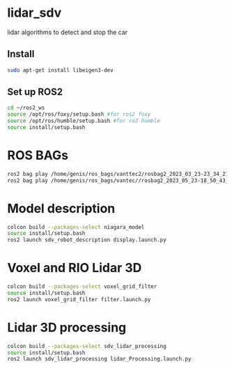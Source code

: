 # lidar_sdv
 lidar algorithms to detect and stop the car 
 

## Install
```bash
sudo apt-get install libeigen3-dev
```

 ## Set up ROS2
```bash
cd ~/ros2_ws
source /opt/ros/foxy/setup.bash #for ros2 foxy
source /opt/ros/humble/setup.bash #for ro2 humble
source install/setup.bash
```

# ROS BAGs
```bash
ros2 bag play /home/genis/ros_bags/vanttec2/rosbag2_2023_03_23-23_34_21_0.db3
ros2 bag play /home/genis/ros_bags/vantec//rosbag2_2023_05_23-18_50_43_0.db3
```

# Model description
```bash
colcon build --packages-select niagara_model
source install/setup.bash
ros2 launch sdv_robot_description display.launch.py
```

# Voxel and RIO Lidar 3D
```bash
colcon build --packages-select voxel_grid_filter
source install/setup.bash
ros2 launch voxel_grid_filter filter.launch.py
```

# Lidar 3D processing 
```bash
colcon build --packages-select sdv_lidar_processing
source install/setup.bash
ros2 launch sdv_lidar_processing lidar_Processing.launch.py
```
 

